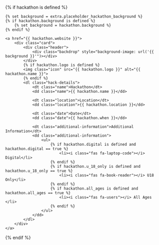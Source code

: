 {% if hackathon is defined %}

    {% set background = extra.placeholder_hackathon_background %}
    {% if hackathon.background is defined %}
        {% set background = hackathon.background %}
    {% endif %}

    <a href="{{ hackathon.website }}">
        <div class="card">
            <div class="header">
                <div class="backdrop" style="background-image: url('{{ background }}'")></div>
            </div>
            {% if hackathon.logo is defined %}
            <img class="icon" src="{{ hackathon.logo }}" alt="{{ hackathon.name }}">
            {% endif %}
            <dl class="hack-details">
                <dt class="name">Hackathon</dt>
                <dd class="name">{{ hackathon.name }}</dd>
                
                <dt class="location">Location</dt>
                <dd class="location">{{ hackathon.location }}</dd>
                
                <dt class="date">Date</dt>
                <dd class="date">{{ hackathon.when }}</dd>
                
                <dt class="additional-information">Additional Information</dt>
                <dd class="additional-information">
                    <ul>
                        {% if hackathon.digital is defined and hackathon.digital == true %}
                            <li><i class="fas fa-laptop-code"></i> Digital</li>
                        {% endif %}
                        {% if hackathon.u_18_only is defined and hackathon.u_18_only == true %}
                            <li><i class="fas fa-book-reader"></i> U18 Only</li>
                        {% endif %}
                        {% if hackathon.all_ages is defined and hackathon.all_ages == true %}
                            <li><i class="fas fa-users"></i> All Ages </li>
                        {% endif %}
                    </ul>
                </dd>
            </dl>
        </div>
    </a>

{% endif %}
